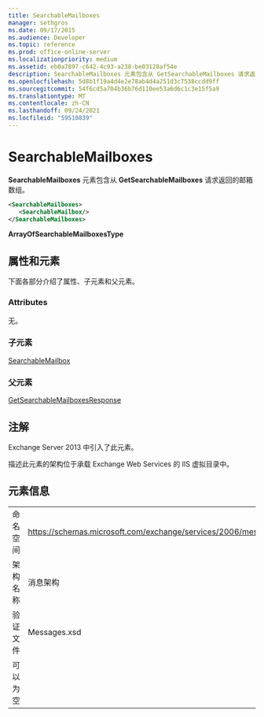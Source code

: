 ```yaml
---
title: SearchableMailboxes
manager: sethgros
ms.date: 09/17/2015
ms.audience: Developer
ms.topic: reference
ms.prod: office-online-server
ms.localizationpriority: medium
ms.assetid: eb0a7897-c642-4c93-a238-be03128af54e
description: SearchableMailboxes 元素包含从 GetSearchableMailboxes 请求返回的邮箱数组。
ms.openlocfilehash: 5d8b1f19a4d4e2e78ab4d4a251d3c7538ccdd9ff
ms.sourcegitcommit: 54f6cd5a704b36b76d110ee53a6d6c1c3e15f5a9
ms.translationtype: MT
ms.contentlocale: zh-CN
ms.lasthandoff: 09/24/2021
ms.locfileid: "59510839"
---
```

# <a name="searchablemailboxes"></a>SearchableMailboxes

**SearchableMailboxes** 元素包含从 **GetSearchableMailboxes** 请求返回的邮箱数组。 
  
```XML
<SearchableMailboxes>
   <SearchableMailbox/>
</SearchableMailboxes>
```

 **ArrayOfSearchableMailboxesType**
## <a name="attributes-and-elements"></a>属性和元素

下面各部分介绍了属性、子元素和父元素。
  
### <a name="attributes"></a>Attributes

无。
  
### <a name="child-elements"></a>子元素

[SearchableMailbox](searchablemailbox.md)
  
### <a name="parent-elements"></a>父元素

[GetSearchableMailboxesResponse](getsearchablemailboxesresponse.md)
  
## <a name="remarks"></a>注解

Exchange Server 2013 中引入了此元素。
  
描述此元素的架构位于承载 Exchange Web Services 的 IIS 虚拟目录中。
  
## <a name="element-information"></a>元素信息

|||
|:-----|:-----|
|命名空间  <br/> |https://schemas.microsoft.com/exchange/services/2006/messages  <br/> |
|架构名称  <br/> |消息架构  <br/> |
|验证文件  <br/> |Messages.xsd  <br/> |
|可以为空  <br/> ||
   

